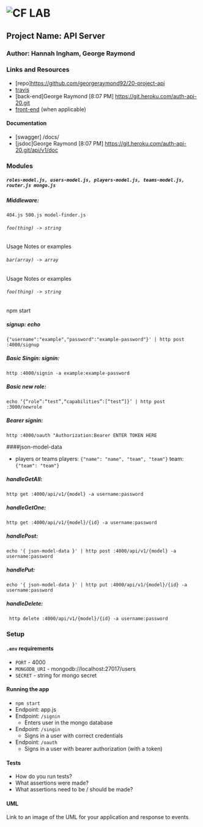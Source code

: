 ![CF](http://i.imgur.com/7v5ASc8.png) LAB
=================================================

## Project Name: API Server

### Author: Hannah Ingham, George Raymond

### Links and Resources
* [repo]https://github.com/georgeraymond92/20-project-api
* [travis](http://xyz.com)
* [back-end]George Raymond [8:07 PM]
https://git.heroku.com/auth-api-20.git
* [front-end](http://xyz.com) (when applicable)

#### Documentation
* [swagger] /docs/
* [jsdoc]George Raymond [8:07 PM]
https://git.heroku.com/auth-api-20.git/api/v1/doc

### Modules
##### `roles-model.js, users-model.js, players-model.js, teams-model.js, router.js mongo.js`
##### Middleware: 
`404.js 500.js model-finder.js`

###### `foo(thing) -> string`
Usage Notes or examples

###### `bar(array) -> array`
Usage Notes or examples

###### `foo(thing) -> string`
npm start
##### signup: echo 
`{"username":"example","password":"example-password"}' | http post :4000/signup`

##### Basic Singin: signin: 
`http :4000/signin -a example:example-password`

##### Basic new role:
`echo ‘{“role”:“test”,“capabilities”:[“test”]}’ | http post :3000/newrole`

##### Bearer signin: 
`http :4000/oauth "Authorization:Bearer ENTER TOKEN HERE`

####json-model-data 
* players or teams
players: `{"name": "name", "team", "team"}`
team: `{"team": "team"}`

##### handleGetAll:
`http get :4000/api/v1/{model} -a username:password`

##### handleGetOne:
`http get :4000/api/v1/{model}/{id} -a username:password`

##### handlePost:
`echo '{ json-model-data }' | http post :4000/api/v1/{model} -a username:password`

##### handlePut:
`echo '{ json-model-data }' | http put :4000/api/v1/{model}/{id} -a username:password`

##### handleDelete:
` http delete :4000/api/v1/{model}/{id} -a username:password`

### Setup
#### `.env` requirements
* `PORT` - 4000
* `MONGODB_URI` - mongodb://localhost:27017/users
* `SECRET` - string for mongo secret

#### Running the app
* `npm start`
* Endpoint: app.js
* Endpoint: `/signin`
  * Enters user in the mongo database
* Endpoint: `/singin`
  * Signs in a user with correct credentials
* Endpoint: `/oauth`
  * Signs in a user with bearer authorization (with a token)
  
#### Tests
* How do you run tests?
* What assertions were made?
* What assertions need to be / should be made?

#### UML
Link to an image of the UML for your application and response to events
